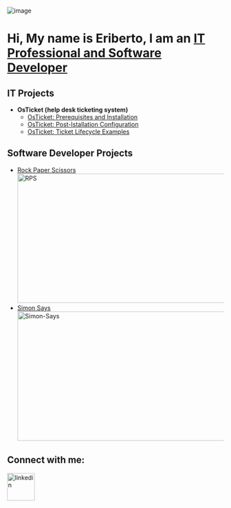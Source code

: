 ![image](https://github.com/EribertoPerez/EribertoPerez/assets/34051119/5fe6ab00-f279-422a-86d4-012a909b4991)<h1>Hi, My name is Eriberto, I am an <a href='https://www.linkedin.com/in/eriberto-perez-b33b41269/'>IT Professional and Software Developer</a></h1>

<h2>IT Projects</h2>

 * <b>OsTicket (help desk ticketing system)</b>
    * [OsTicket: Prerequisites and Installation](https://github.com/EribertoPerez/OsTicket/blob/main/osticket-prereqs.md)
    * [OsTicket: Post-Istallation Configuration](https://github.com/EribertoPerez/OsTicket/blob/main/post-installation.md)
    * [OsTicket: Ticket Lifecycle Examples](https://github.com/EribertoPerez/OsTicket/blob/main/ticket-lifecycle.md)
<!---  
 * <b>Microsoft Azure</b>
   * [Configuring On-premises Active Directory within Azure VMs]()
   * [Network Security Groups (NSGs) and Inspecting Network Protocols]()
   -->

<h2>Software Developer Projects</h2>

* [Rock Paper Scissors](https://eribertoperez.github.io/RPS/)
  <br />
  <img width="500" height="300" src="https://github.com/EribertoPerez/EribertoPerez/assets/34051119/5bc63656-7086-4029-9b29-b3d72180e89e" alt="RPS"/>
* [Simon Says](https://eribertoperez.github.io/Simon-Says/)
  <br />
  <img width="500" height="300" src="https://github.com/EribertoPerez/EribertoPerez/assets/34051119/2054c6fc-8644-45d6-a6bc-a9b6a524f7b3" alt="Simon-Says"/>
<!---
* <b>Etch-a-Sketch</b> -->

<h2>Connect with me:</h2>
<a href='https://www.linkedin.com/in/eriberto-perez-b33b41269/'><img width="64" height="64" src="https://img.icons8.com/nolan/64/linkedin.png" alt="linkedin"/></a>
